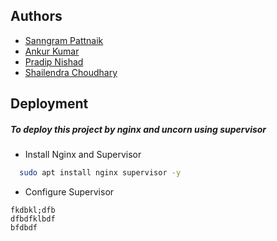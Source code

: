 
## Authors

 - [Sanngram Pattnaik](https://github.com/sangrampattnaik)
 - [Ankur Kumar](https://github.com/sangrampattnaik)
 - [Pradip Nishad](https://github.com/sangrampattnaik)
 - [Shailendra Choudhary](https://github.com/sangrampattnaik)

  
## Deployment

##### To deploy this project by nginx and uncorn using supervisor
- Install Nginx and Supervisor
```bash
  sudo apt install nginx supervisor -y
```
- Configure Supervisor
```
fkdbkl;dfb
dfbdfklbdf
bfdbdf

```
  
